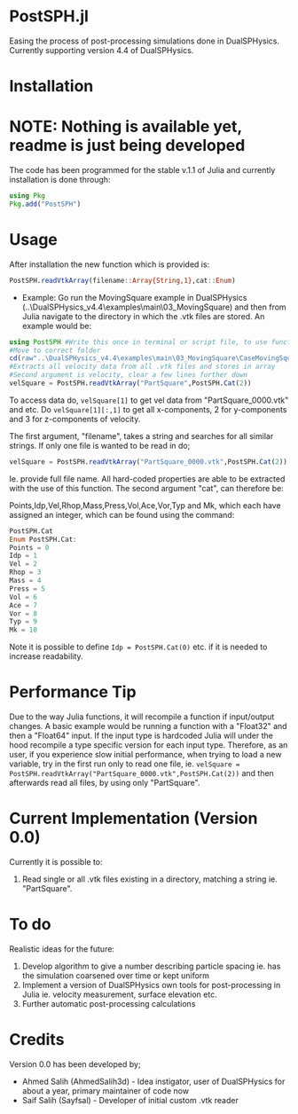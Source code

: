 # PostSPH.jl
Easing the process of post-processing simulations done in DualSPHysics. Currently supporting version 4.4 of DualSPHysics.

# Installation
# NOTE: Nothing is available yet, readme is just being developed
The code has been programmed for the stable v.1.1 of Julia and currently installation is done through:

```julia
using Pkg
Pkg.add("PostSPH")
```

# Usage
After installation the new function which is provided is:

```julia
PostSPH.readVtkArray(filename::Array{String,1},cat::Enum)
```

* Example:
Go run the MovingSquare example in DualSPHysics (..\DualSPHysics_v4.4\examples\main\03_MovingSquare) and then from Julia navigate to the directory in which the .vtk files are stored. An example would be:

```julia
using PostSPH #Write this once in terminal or script file, to use function in PostSPH.jl
#Move to correct folder
cd(raw"..\DualSPHysics_v4.4\examples\main\03_MovingSquare\CaseMovingSquare_out\particles")
#Extracts all velocity data from all .vtk files and stores in array
#Second argument is velocity, clear a few lines further down
velSquare = PostSPH.readVtkArray("PartSquare",PostSPH.Cat(2)) 
```

To access data do, ```velSquare[1]``` to get vel data from "PartSquare_0000.vtk" and etc. Do ```velSquare[1][:,1]``` to get all x-components, 2 for y-components and 3 for z-components of velocity. 

The first argument, "filename", takes a string and searches for all similar strings. If only one file is wanted to be read in do;


```julia
velSquare = PostSPH.readVtkArray("PartSquare_0000.vtk",PostSPH.Cat(2))
```

Ie. provide full file name. All hard-coded properties are able to be extracted with the use of this function. The second argument "cat", can therefore be:

Points,Idp,Vel,Rhop,Mass,Press,Vol,Ace,Vor,Typ and Mk, which each have assigned an integer, which can be found using the command:

```julia
PostSPH.Cat
Enum PostSPH.Cat:
Points = 0
Idp = 1
Vel = 2
Rhop = 3
Mass = 4
Press = 5
Vol = 6
Ace = 7
Vor = 8
Typ = 9
Mk = 10
```

Note it is possible to define ``` Idp = PostSPH.Cat(0) ``` etc. if it is needed to increase readability.

# Performance Tip

Due to the way Julia functions, it will recompile a function if input/output changes. A basic example would be running a function with a "Float32" and then a "Float64" input. If the input type is hardcoded Julia will under the hood recompile a type specific version for each input type. Therefore, as an user, if you experience slow initial performance, when trying to load a new variable, try in the first run only to read one file, ie. ```velSquare = PostSPH.readVtkArray("PartSquare_0000.vtk",PostSPH.Cat(2))``` and then afterwards read all files, by using only "PartSquare". 

# Current Implementation (Version 0.0)

Currently it is possible to:
1. Read single or all .vtk files existing in a directory, matching a string ie. "PartSquare".

# To do

Realistic ideas for the future:

1. Develop algorithm to give a number describing particle spacing ie. has the simulation coarsened over time or kept uniform
1. Implement a version of DualSPHysics own tools for post-processing in Julia ie. velocity measurement, surface elevation etc.
1. Further automatic post-processing calculations

# Credits

Version 0.0 has been developed by;

* Ahmed Salih (AhmedSalih3d) - Idea instigator, user of DualSPHysics for about a year, primary maintainer  of code now
* Saif Salih (Sayfsal) - Developer of initial custom .vtk reader
